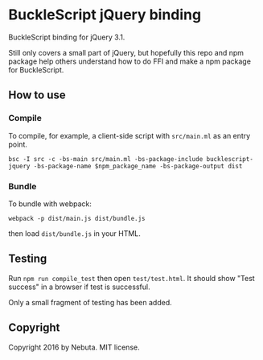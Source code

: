 # BuckleScript jQuery binding

BuckleScript binding for jQuery 3.1.

Still only covers a small part of jQuery, but hopefully this repo and npm package help others understand how to do FFI and make a npm package for BuckleScript.

## How to use

### Compile

To compile, for example, a client-side script with `src/main.ml` as an entry point. 

```shell
bsc -I src -c -bs-main src/main.ml -bs-package-include bucklescript-jquery -bs-package-name $npm_package_name -bs-package-output dist
```

### Bundle

To bundle with webpack:

```shell
webpack -p dist/main.js dist/bundle.js
```

then load `dist/bundle.js` in your HTML.

## Testing

Run `npm run compile_test` then open `test/test.html`. It should show "Test success" in a browser if test is successful.

Only a small fragment of testing has been added. 

## Copyright

Copyright 2016 by Nebuta. MIT license.